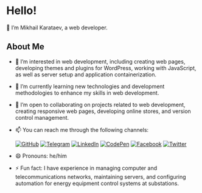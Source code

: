 # Hello!

👋 I’m Mikhail Karataev, a web developer.

## About Me

- 👀 I’m interested in web development, including creating web pages, developing themes and plugins for WordPress, working with JavaScript, as well as server setup and application containerization.
- 🌱 I’m currently learning new technologies and development methodologies to enhance my skills in web development.
- 💞️ I’m open to collaborating on projects related to web development, creating responsive web pages, developing online stores, and version control management.
- 📫 You can reach me through the following channels:

  [![GitHub](https://img.shields.io/badge/GitHub-%23121011?style=for-the-badge&logo=github&logoColor=white)](https://github.com/krtv-m)
  [![Telegram](https://img.shields.io/badge/Telegram-%230077B5?style=for-the-badge&logo=telegram&logoColor=white)](https://t.me/Carataev_Michael)
  [![LinkedIn](https://img.shields.io/badge/LinkedIn-%230077B5?style=for-the-badge&logo=linkedin&logoColor=white)](https://www.linkedin.com/in/carataev-michael/)
  [![CodePen](https://img.shields.io/badge/CodePen-%23121011?style=for-the-badge&logo=codepen&logoColor=white)](https://codepen.io/carataev-michael)
  [![Facebook](https://img.shields.io/badge/Facebook-%23121011?style=for-the-badge&logo=facebook&logoColor=white)](https://www.facebook.com/profile.php?id=61562474045095)
  [![Twitter](https://img.shields.io/badge/Twitter-%23121011?style=for-the-badge&logo=x&logoColor=white)](https://x.com/CarataevMichael)

- 😄 Pronouns: he/him
- ⚡ Fun fact: I have experience in managing computer and telecommunications networks, maintaining servers, and configuring automation for energy equipment control systems at substations.

<!---
crtv-m/crtv-m is a ✨ special ✨ repository because its `README.md` (this file) appears on your GitHub profile. You can click the Preview link to take a look at your changes.
--->
